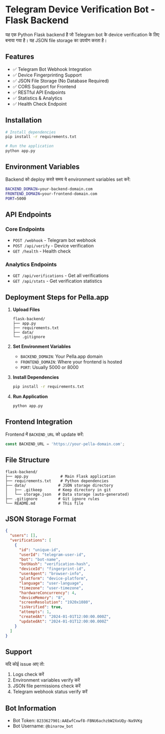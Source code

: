 # Telegram Device Verification Bot - Flask Backend

यह एक Python Flask backend है जो Telegram bot के device verification के लिए बनाया गया है। यह JSON file storage का उपयोग करता है।

## Features

- ✅ Telegram Bot Webhook Integration
- ✅ Device Fingerprinting Support
- ✅ JSON File Storage (No Database Required)
- ✅ CORS Support for Frontend
- ✅ RESTful API Endpoints
- ✅ Statistics & Analytics
- ✅ Health Check Endpoint

## Installation

```bash
# Install dependencies
pip install -r requirements.txt

# Run the application
python app.py
```

## Environment Variables

Backend को deploy करते समय ये environment variables set करें:

```bash
BACKEND_DOMAIN=your-backend-domain.com
FRONTEND_DOMAIN=your-frontend-domain.com
PORT=5000
```

## API Endpoints

### Core Endpoints
- `POST /webhook` - Telegram bot webhook
- `POST /api/verify` - Device verification
- `GET /health` - Health check

### Analytics Endpoints
- `GET /api/verifications` - Get all verifications
- `GET /api/stats` - Get verification statistics

## Deployment Steps for Pella.app

1. **Upload Files**
   ```
   flask-backend/
   ├── app.py
   ├── requirements.txt
   ├── data/
   └── .gitignore
   ```

2. **Set Environment Variables**
   - `BACKEND_DOMAIN`: Your Pella.app domain
   - `FRONTEND_DOMAIN`: Where your frontend is hosted
   - `PORT`: Usually 5000 or 8000

3. **Install Dependencies**
   ```bash
   pip install -r requirements.txt
   ```

4. **Run Application**
   ```bash
   python app.py
   ```

## Frontend Integration

Frontend में `BACKEND_URL` को update करें:

```javascript
const BACKEND_URL = 'https://your-pella-domain.com';
```

## File Structure

```
flask-backend/
├── app.py              # Main Flask application
├── requirements.txt    # Python dependencies
├── data/              # JSON storage directory
│   ├── .gitkeep       # Keep directory in git
│   └── storage.json   # Data storage (auto-generated)
├── .gitignore         # Git ignore rules
└── README.md          # This file
```

## JSON Storage Format

```json
{
  "users": [],
  "verifications": [
    {
      "id": "unique-id",
      "userId": "telegram-user-id",
      "bot": "bot-name",
      "botHash": "verification-hash",
      "deviceId": "fingerprint-id",
      "userAgent": "browser-info",
      "platform": "device-platform",
      "language": "user-language",
      "timezone": "user-timezone",
      "hardwareConcurrency": 4,
      "deviceMemory": "8",
      "screenResolution": "1920x1080",
      "isVerified": true,
      "attempts": 1,
      "createdAt": "2024-01-01T12:00:00.000Z",
      "updatedAt": "2024-01-01T12:00:00.000Z"
    }
  ]
}
```

## Support

यदि कोई issue आए तो:
1. Logs check करें
2. Environment variables verify करें  
3. JSON file permissions check करें
4. Telegram webhook status verify करें

## Bot Information

- Bot Token: `8233627901:AAEwfCxwf8-FBNU6achzbW2XxUQy-Na9VKg`
- Bot Username: `@binarow_bot`